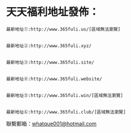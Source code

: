 # 天天福利地址發佈：

    最新地址①:http://www.365fuli.us/[區域無法瀏覽]
    

    最新地址②:http://www.365fuli.xyz/


    最新地址③:http://www.365fuli.site/


    最新地址④:http://www.365fuli.website/


    最新地址⑤:http://www.365fuli.win/[區域無法瀏覽]


    最新地址⑥:http://www.365fuli.club/[區域無法瀏覽]


聯繫郵箱：whatque001@hotmail.com


